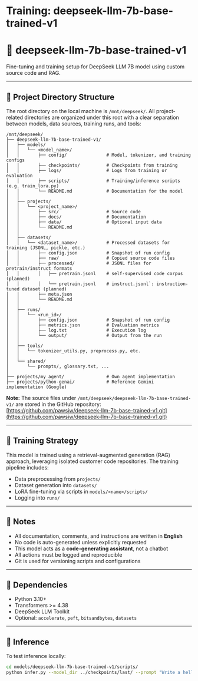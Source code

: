 # Training: deepseek-llm-7b-base-trained-v1
# 🧠 deepseek-llm-7b-base-trained-v1

Fine-tuning and training setup for DeepSeek LLM 7B model using custom source code and RAG.

---

## 📁 Project Directory Structure

The root directory on the local machine is `/mnt/deepseek/`. All project-related directories are organized under this root with a clear separation between models, data sources, training runs, and tools:

```
/mnt/deepseek/
├── deepseek-llm-7b-base-trained-v1/  
│   ├── models/                       
│   │   └── <model_name>/             
│   │       ├── config/               # Model, tokenizer, and training configs
│   │       ├── checkpoints/          # Checkpoints from training
│   │       ├── logs/                 # Logs from training or evaluation
│   │       ├── scripts/              # Training/inference scripts (e.g. train_lora.py)
│   │       └── README.md             # Documentation for the model
│   │
│   ├── projects/                     
│   │   └── <project_name>/           
│   │       ├── src/                  # Source code
│   │       ├── docs/                 # Documentation
│   │       ├── data/                 # Optional input data
│   │       └── README.md
│   │
│   ├── datasets/                     
│   │   └── <dataset_name>/           # Processed datasets for training (JSONL, pickle, etc.)
│   │       ├── config.json           # Snapshot of run config
│   │       ├── raw/                  # Copied source code files
│   │       ├── processed/            # JSONL files for pretrain/instruct formats
│   │       │   ├── pretrain.jsonl    # self-supervised code corpus (planned)
│   │       │   └── pretrain.jsonl    # instruct.jsonl`: instruction-tuned dataset (planned)
│   │       ├── meta.json
│   │       └── README.md
│   │
│   ├── runs/                         
│   │   └── <run_id>/                 
│   │       ├── config.json           # Snapshot of run config
│   │       ├── metrics.json          # Evaluation metrics
│   │       ├── log.txt               # Execution log
│   │       └── output/               # Output from the run
│   │
│   ├── tools/                        
│   │   └── tokenizer_utils.py, preprocess.py, etc.
│   │
│   └── shared/                       
│       └── prompts/, glossary.txt, ...
│
├── projects/my_agent/                # Own agent implementation
├── projects/python-genai/            # Reference Gemini implementation (Google)
```

**Note:** The source files under `/mnt/deepseek/deepseek-llm-7b-base-trained-v1/` are stored in the GitHub repository: [https://github.com/pawsiw/deepseek-llm-7b-base-trained-v1.git](https://github.com/pawsiw/deepseek-llm-7b-base-trained-v1.git)

---

## 🔧 Training Strategy

This model is trained using a retrieval-augmented generation (RAG) approach, leveraging isolated customer code repositories. The training pipeline includes:

- Data preprocessing from `projects/`
- Dataset generation into `datasets/`
- LoRA fine-tuning via scripts in `models/<name>/scripts/`
- Logging into `runs/`

---

## 📌 Notes

- All documentation, comments, and instructions are written in **English**
- No code is auto-generated unless explicitly requested
- This model acts as a **code-generating assistant**, not a chatbot
- All actions must be logged and reproducible
- Git is used for versioning scripts and configurations

---

## 🧩 Dependencies

- Python 3.10+
- Transformers >= 4.38
- DeepSeek LLM Toolkit
- Optional: `accelerate`, `peft`, `bitsandbytes`, `datasets`

---

## 🧪 Inference

To test inference locally:

```bash
cd models/deepseek-llm-7b-base-trained-v1/scripts/
python infer.py --model_dir ../checkpoints/last/ --prompt "Write a hello world script"
```

